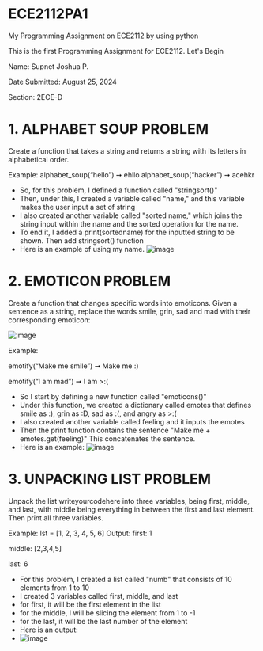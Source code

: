 # ECE2112PA1
My Programming Assignment on ECE2112 by using python

This is the first Programming Assignment for ECE2112. Let's Begin

Name: Supnet Joshua P.

Date Submitted: August 25, 2024

Section: 2ECE-D                                                  




# 1. ALPHABET SOUP PROBLEM 

Create a function that takes a string and returns a string with its letters in alphabetical order.

Example: alphabet_soup(“hello”) ➞ ehllo
          alphabet_soup(“hacker”) ➞ acehkr

- So, for this problem, I defined a function called "stringsort()"
- Then, under this, I created a variable called "name," and this variable makes the user input a set of string
- I also created another variable called "sorted name," which joins the string input within the name and the sorted operation for the name.
- To end it, I added a print(sortedname) for the inputted string to be shown. Then add stringsort() function
- Here is an example of using my name. ![image](https://github.com/user-attachments/assets/29a32b28-af5c-4d3c-a471-f9cab1b02c6f)

# 2. EMOTICON PROBLEM

Create a function that changes specific words into emoticons. Given a sentence as a string, replace the words smile, grin, sad and mad with their corresponding emoticon:

![image](https://github.com/user-attachments/assets/00931e31-6ce3-4f8f-802b-64c80a230665)

Example:

emotify(“Make me smile”) ➞ Make me :)

emotify(“I am mad”) ➞ I am >:(

- So I start by defining a new function called "emoticons()"
- Under this function, we created a dictionary called emotes that defines smile as :), grin as :D, sad as :(, and angry as >:(
- I also created another variable called feeling and it inputs the emotes
- Then the print function contains the sentence "Make me + emotes.get(feeling)" This concatenates the sentence.
- Here is an example: ![image](https://github.com/user-attachments/assets/2ab98417-9078-40a6-894e-3bd27a05d904)


# 3. UNPACKING LIST PROBLEM

Unpack the list writeyourcodehere into three variables, being first,
middle, and last, with middle being everything in between the first and last element. Then print all three
variables.

Example: lst = [1, 2, 3, 4, 5, 6]
Output: first: 1 

middle: [2,3,4,5] 

last: 6

- For this problem, I created a list called "numb" that consists of 10 elements from 1 to 10
- I created 3 variables called first, middle, and last
- for first, it will be the first element in the list
- for the middle, I will be slicing the element from 1 to -1
- for the last, it will be the last number of the element
- Here is an output:
- ![image](https://github.com/user-attachments/assets/5023459b-038d-489b-baca-f25b7c6ee5cb)

